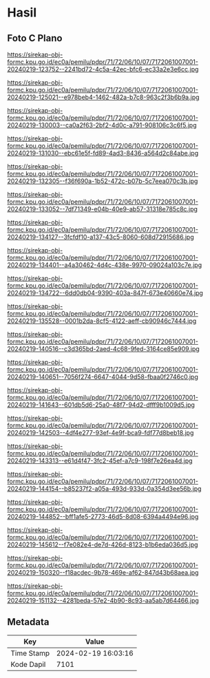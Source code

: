 # Hasil

## Foto C Plano

https://sirekap-obj-formc.kpu.go.id/ec0a/pemilu/pdpr/71/72/06/10/07/7172061007001-20240219-123752--2241bd72-4c5a-42ec-bfc6-ec33a2e3e6cc.jpg

https://sirekap-obj-formc.kpu.go.id/ec0a/pemilu/pdpr/71/72/06/10/07/7172061007001-20240219-125021--e978beb4-1462-482a-b7c8-963c2f3b6b9a.jpg

https://sirekap-obj-formc.kpu.go.id/ec0a/pemilu/pdpr/71/72/06/10/07/7172061007001-20240219-130003--ca0a2f63-2bf2-4d0c-a791-908106c3c6f5.jpg

https://sirekap-obj-formc.kpu.go.id/ec0a/pemilu/pdpr/71/72/06/10/07/7172061007001-20240219-131030--ebc61e5f-fd89-4ad3-8436-a564d2c84abe.jpg

https://sirekap-obj-formc.kpu.go.id/ec0a/pemilu/pdpr/71/72/06/10/07/7172061007001-20240219-132305--f36f690a-1b52-472c-b07b-5c7eea070c3b.jpg

https://sirekap-obj-formc.kpu.go.id/ec0a/pemilu/pdpr/71/72/06/10/07/7172061007001-20240219-133052--7df71349-e04b-40e9-ab57-31318e785c8c.jpg

https://sirekap-obj-formc.kpu.go.id/ec0a/pemilu/pdpr/71/72/06/10/07/7172061007001-20240219-134127--3fcfdf10-a137-43c5-8060-608d72915686.jpg

https://sirekap-obj-formc.kpu.go.id/ec0a/pemilu/pdpr/71/72/06/10/07/7172061007001-20240219-134401--a4a30462-4d4c-438e-9970-09024a103c7e.jpg

https://sirekap-obj-formc.kpu.go.id/ec0a/pemilu/pdpr/71/72/06/10/07/7172061007001-20240219-134722--6dd0db04-9390-403a-847f-673e40660e74.jpg

https://sirekap-obj-formc.kpu.go.id/ec0a/pemilu/pdpr/71/72/06/10/07/7172061007001-20240219-135528--0001b2da-8cf5-4122-aeff-cb90946c7444.jpg

https://sirekap-obj-formc.kpu.go.id/ec0a/pemilu/pdpr/71/72/06/10/07/7172061007001-20240219-140516--c3d365bd-2aed-4c68-9fed-3164ce85e909.jpg

https://sirekap-obj-formc.kpu.go.id/ec0a/pemilu/pdpr/71/72/06/10/07/7172061007001-20240219-140651--7056f274-6647-4044-9d58-fbaa0f2746c0.jpg

https://sirekap-obj-formc.kpu.go.id/ec0a/pemilu/pdpr/71/72/06/10/07/7172061007001-20240219-141643--601db5d6-25a0-48f7-94d2-dfff9b1009d5.jpg

https://sirekap-obj-formc.kpu.go.id/ec0a/pemilu/pdpr/71/72/06/10/07/7172061007001-20240219-142503--4df4e277-93ef-4e9f-bca9-fdf77d8beb18.jpg

https://sirekap-obj-formc.kpu.go.id/ec0a/pemilu/pdpr/71/72/06/10/07/7172061007001-20240219-143313--e61d4f47-3fc2-45ef-a7c9-198f7e26ea4d.jpg

https://sirekap-obj-formc.kpu.go.id/ec0a/pemilu/pdpr/71/72/06/10/07/7172061007001-20240219-144154--b85237f2-a05a-493d-933d-0a354d3ee56b.jpg

https://sirekap-obj-formc.kpu.go.id/ec0a/pemilu/pdpr/71/72/06/10/07/7172061007001-20240219-144852--bff1afe5-2773-46d5-8d08-6394a4494e96.jpg

https://sirekap-obj-formc.kpu.go.id/ec0a/pemilu/pdpr/71/72/06/10/07/7172061007001-20240219-145612--f7e082e4-de7d-426d-8123-b1b6eda036d5.jpg

https://sirekap-obj-formc.kpu.go.id/ec0a/pemilu/pdpr/71/72/06/10/07/7172061007001-20240219-150320--f18acdec-9b78-469e-af62-847d43b68aea.jpg

https://sirekap-obj-formc.kpu.go.id/ec0a/pemilu/pdpr/71/72/06/10/07/7172061007001-20240219-151132--4281beda-57e2-4b90-8c93-aa5ab7d64466.jpg


## Metadata

| Key        | Value               |
| ---------- | ------------------- |
| Time Stamp | 2024-02-19 16:03:16 |
| Kode Dapil | 7101                |




